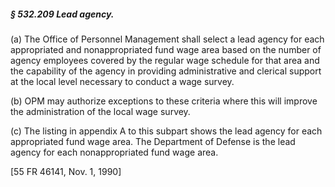 ##### § 532.209 Lead agency. #####

(a) The Office of Personnel Management shall select a lead agency for each appropriated and nonappropriated fund wage area based on the number of agency employees covered by the regular wage schedule for that area and the capability of the agency in providing administrative and clerical support at the local level necessary to conduct a wage survey.

(b) OPM may authorize exceptions to these criteria where this will improve the administration of the local wage survey.

(c) The listing in appendix A to this subpart shows the lead agency for each appropriated fund wage area. The Department of Defense is the lead agency for each nonappropriated fund wage area.

[55 FR 46141, Nov. 1, 1990]